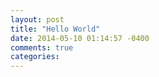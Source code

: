 ```yaml
---
layout: post
title: "Hello World"
date: 2014-05-10 01:14:57 -0400
comments: true
categories: 
---
```

